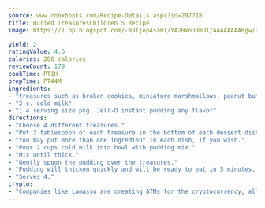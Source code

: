 ```yaml
---
source: www.cookbooks.com/Recipe-Details.aspx?id=297718
title: Buried TreasuresChildren S Recipe  
image: https://1.bp.blogspot.com/-mJIjop4samI/YA2HxoJRmOI/AAAAAAAABgw/9Q6cN5purxQQ0M3111-VxRXtHYk4x987wCLcBGAsYHQ/s320/19.png

yield: 2
ratingValue: 4.6
calories: 286 calories
reviewCount: 179
cookTime: PT1H
prepTime: PT44M
ingredients:
- "treasures such as broken cookies, miniature marshmallows, peanut butter, fruit, chocolate chips, nuts, etc."
- "2 c. cold milk"
- "1 4 serving size pkg. Jell-O instant pudding any flavor"
directions:
- "Choose 4 different treasures."
- "Put 2 tablespoon of each treasure in the bottom of each dessert dish."
- "You may put more than one ingredient in each dish, if you wish."
- "Pour 2 cups cold milk into bowl with pudding mix."
- "Mix until thick."
- "Gently spoon the pudding over the treasures."
- "Pudding will thicken quickly and will be ready to eat in 5 minutes, or refrigerate until ready to serve."
- "Serves 4."
crypto:
- "Companies like Lamassu are creating ATMs for the cryptocurrency, allowing you to scan your Bitcoin QR code, enter your cash, and buy bitcoin with the push of a button."
---
```

